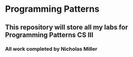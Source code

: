 # Programming Patterns
## This repository will store all my labs for Programming Patterns CS III

### All work completed by Nicholas Miller